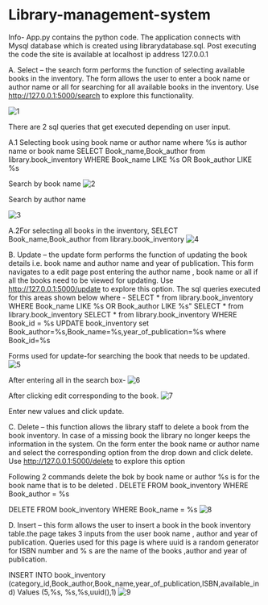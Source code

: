 # Library-management-system
Info-
App.py contains the python code.
The application connects with Mysql database which is created using librarydatabase.sql.
Post executing the code the site is available at localhost ip address 127.0.0.1


A.	Select – the search form performs the function of selecting available books in the inventory. The form allows the user to enter a book name or author name or all for searching for all available books in the inventory. Use http://127.0.0.1:5000/search to explore this functionality.


![1](https://user-images.githubusercontent.com/62599559/91018674-39765b80-e633-11ea-81f1-d4b497ae5d00.png)



 
There are 2 sql queries that get executed depending on user input.

A.1 Selecting book using book name or author name where %s is author name or book name
SELECT Book_name,Book_author from library.book_inventory WHERE Book_name LIKE %s OR Book_author LIKE %s 

Search by book name
![2](https://user-images.githubusercontent.com/62599559/91018676-3a0ef200-e633-11ea-955e-9714a9a4dceb.png)

 

Search by author name
 
![3](https://user-images.githubusercontent.com/62599559/91018679-3a0ef200-e633-11ea-9885-37c7c0a4bd0f.png)



A.2For selecting all books in the inventory,
SELECT Book_name,Book_author from library.book_inventory
![4](https://user-images.githubusercontent.com/62599559/91018680-3aa78880-e633-11ea-8ff1-a138f5859c7f.png)


 


B.	Update – the update form performs the function of updating the book details i.e. book name and author name and year of publication. This form navigates to a edit page post entering the author name , book name or all if all the books need to be  viewed for updating. Use http://127.0.0.1:5000/update to explore this option.
The sql queries executed for this areas shown below where -
SELECT * from library.book_inventory WHERE Book_name LIKE %s OR Book_author LIKE %s"
SELECT * from library.book_inventory
SELECT * from library.book_inventory WHERE Book_id = %s
UPDATE book_inventory set Book_author=%s,Book_name=%s,year_of_publication=%s where Book_id=%s


Forms used for update-for searching the book that needs to be updated.
 ![5](https://user-images.githubusercontent.com/62599559/91018684-3b401f00-e633-11ea-84e9-f0996e6e62f9.png)

After entering all in the search box-
![6](https://user-images.githubusercontent.com/62599559/91018685-3bd8b580-e633-11ea-966a-87b88887bedb.png)

 

After clicking edit corresponding to the book.
![7](https://user-images.githubusercontent.com/62599559/91018687-3bd8b580-e633-11ea-8c85-9b252701ed11.png)

 

Enter new values and click update.



C.	Delete – this function allows the library staff to delete a book from the book inventory. In case of a missing book the library no longer keeps the information in the system. On the form enter the book name or author name and select the corresponding option from the drop down and click delete. Use http://127.0.0.1:5000/delete to explore this option

Following 2 commands delete the bok by book name or author %s is for the book name that is to be deleted . 
DELETE FROM book_inventory WHERE Book_author = %s

DELETE FROM book_inventory WHERE Book_name = %s
![8](https://user-images.githubusercontent.com/62599559/91018688-3c714c00-e633-11ea-8cf8-de279ad5b155.png)

 
D.	Insert – this form allows the user to insert  a book in the book inventory table.the page takes 3 inputs from the user book name , author and year of publication. Queries used for this page is where uuid is a random generator for ISBN number and % s are the name of the books ,author and year of publication.
   
INSERT INTO book_inventory (category_id,Book_author,Book_name,year_of_publication,ISBN,available_ind) Values (5,%s, %s,%s,uuid(),1)
 ![9](https://user-images.githubusercontent.com/62599559/91018672-38452e80-e633-11ea-853c-87dc98daa38f.png)
            

